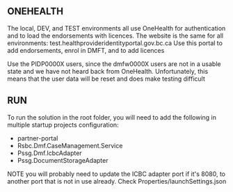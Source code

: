 ## ONEHEALTH
The local, DEV, and TEST environments all use OneHealth for authentication and to load the endorsements with licences. 
The website is the same for all environments: test.healthprovideridentityportal.gov.bc.ca
Use this portal to add endorsements, enrol in DMFT, and to add licences

Use the PIDP0000X users, since the dmfw0000X users are not in a usable state and we have not heard back from OneHealth. Unfortunately, this means that the user data will be reset and does make testing difficult

## RUN

To run the solution in the root folder, you will need to add the following in multiple startup projects configuration:
- partner-portal
- Rsbc.Dmf.CaseManagement.Service
- Pssg.Dmf.IcbcAdapter
- Pssg.DocumentStorageAdapter

NOTE you will probably need to update the ICBC adapter port if it's 8080, to another port that is not in use already. Check Properties/launchSettings.json